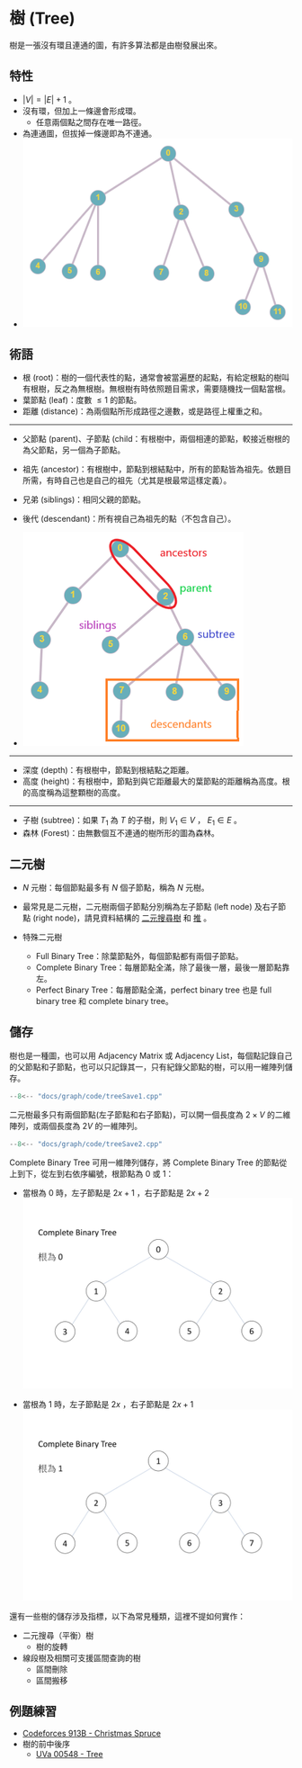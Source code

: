 # 樹 (Tree)

樹是一張沒有環且連通的圖，有許多算法都是由樹發展出來。

## 特性

-  $|V|=|E|+1$ 。
-   沒有環，但加上一條邊會形成環。
    - 任意兩個點之間存在唯一路徑。
- 為連通圖，但拔掉一條邊即為不連通。
- ![](images/tree.png)

## 術語

- 根 (root)：樹的一個代表性的點，通常會被當遍歷的起點，有給定根點的樹叫 有根樹，反之為無根樹。無根樹有時依照題目需求，需要隨機找一個點當根。
- 葉節點 (leaf)：度數 $\leq 1$ 的節點。
- 距離 (distance)：為兩個點所形成路徑之邊數，或是路徑上權重之和。

* * *

- 父節點 (parent)、子節點 (child：有根樹中，兩個相連的節點，較接近樹根的為父節點，另一個為子節點。

- 祖先 (ancestor)：有根樹中，節點到根結點中，所有的節點皆為祖先。依題目所需，有時自己也是自己的祖先（尤其是根最常這樣定義）。

- 兄弟 (siblings)：相同父親的節點。

- 後代 (descendant)：所有視自己為祖先的點（不包含自己）。

- ![](images/treeRelations.png)

* * *

- 深度 (depth)：有根樹中，節點到根結點之距離。
- 高度 (height)：有根樹中，節點到與它距離最大的葉節點的距離稱為高度。根的高度稱為這整顆樹的高度。

* * *

- 子樹 (subtree)：如果 $T_1$ 為 $T$ 的子樹，則 $V_1\in V$ ， $E_1\in E$ 。
- 森林 (Forest)：由無數個互不連通的樹所形的圖為森林。

## 二元樹

-  $N$ 元樹：每個節點最多有 $N$ 個子節點，稱為 $N$ 元樹。

- 最常見是二元樹，二元樹兩個子節點分別稱為左子節點 (left node) 及右子節點 (right node)，請見資料結構的 [二元搜尋樹](/dataStructure/bst) 和 [推](/dataStructure/heap) 。

-   特殊二元樹
    - Full Binary Tree：除葉節點外，每個節點都有兩個子節點。
    - Complete Binary Tree：每層節點全滿，除了最後一層，最後一層節點靠左。
    - Perfect Binary Tree：每層節點全滿，perfect binary tree 也是 full binary tree 和 complete binary tree。

## 儲存

樹也是一種圖，也可以用 Adjacency Matrix 或 Adjacency List，每個點記錄自己的父節點和子節點，也可以只記錄其一，只有紀錄父節點的樹，可以用一維陣列儲存。

```cpp
--8<-- "docs/graph/code/treeSave1.cpp"
```

二元樹最多只有兩個節點(左子節點和右子節點)，可以開一個長度為 $2\times V$ 的二維陣列，或兩個長度為 $2V$ 的一維陣列。

```cpp
--8<-- "docs/graph/code/treeSave2.cpp"
```

Complete Binary Tree 可用一維陣列儲存，將 Complete Binary Tree 的節點從上到下，從左到右依序編號，根節點為 $0$ 或 $1$：

-   當根為 $0$ 時，左子節點是 $2x+1$ ，右子節點是 $2x+2$ 
    ![](images/tree_array_1.jpg)

-   當根為 $1$ 時，左子節點是 $2x$ ，右子節點是 $2x+1$ 
    ![](images/tree_array_2.jpg)

還有一些樹的儲存涉及指標，以下為常見種類，這裡不提如何實作：

-   二元搜尋（平衡）樹
    - 樹的旋轉
-   線段樹及相關可支援區間查詢的樹
    - 區間刪除
    - 區間搬移

## 例題練習

-  [Codeforces 913B - Christmas Spruce](https://codeforces.com/problemset/problem/913/B) 
-   樹的前中後序
    -  [UVa 00548 - Tree](http://uva.onlinejudge.org/external/5/548.pdf) 
